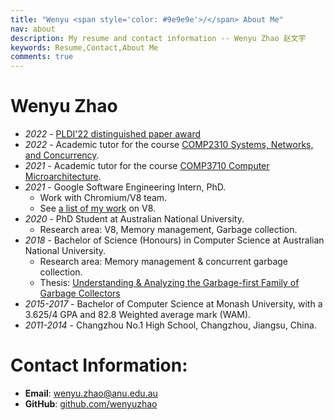 ```yaml
---
title: "Wenyu <span style='color: #9e9e9e'>/</span> About Me"
nav: about
description: My resume and contact information -- Wenyu Zhao 赵文宇
keywords: Resume,Contact,About Me
comments: true
---
```


# Wenyu Zhao

* *2022* - [PLDI'22 distinguished paper award](https://twitter.com/ANUComputing/status/1537216702223503360)
* *2022* - Academic tutor for the course [COMP2310 Systems, Networks, and Concurrency](https://comp.anu.edu.au/courses/comp2310).
* *2021* - Academic tutor for the course [COMP3710 Computer Microarchitecture](https://cs.anu.edu.au/courses/comp3710-uarch).
* *2021* - Google Software Engineering Intern, PhD.
  * Work with Chromium/V8 team.
  * See [a list of my work](https://chromium-review.googlesource.com/q/owner:%22Wenyu+Zhao%22) on V8.
* *2020* - PhD Student at Australian National University.
  * Research area: V8, Memory management, Garbage collection.
* *2018* - Bachelor of Science (Honours) in Computer Science at Australian National University.
  * Research area: Memory management & concurrent garbage collection.
  * Thesis: [Understanding & Analyzing the Garbage-first Family of Garbage Collectors](https://wenyu.me/Honours-Thesis/thesis.pdf)
* *2015-2017* - Bachelor of Computer Science at Monash University, with a 3.625/4 GPA and 82.8 Weighted average mark (WAM).
* *2011-2014* - Changzhou No.1 High School, Changzhou, Jiangsu, China.

# Contact Information:

* **Email**: [wenyu.zhao@anu.edu.au](mailto:wenyu.zhao@anu.edu.au "Email")
* **GitHub**: [github.com/wenyuzhao](https://github.com/wenyuzhao "GitHub")